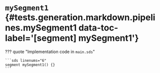 [//]: # (DO NOT EDIT THIS FILE DIRECTLY. Instead, edit the corresponding stub file and execute `npm run docs:api`.)

# <code class="doc-symbol doc-symbol-segment"></code> `mySegment1` {#tests.generation.markdown.pipelines.mySegment1 data-toc-label='[segment] mySegment1'}

??? quote "Implementation code in `main.sds`"

    ```sds linenums="6"
    segment mySegment1() {}
    ```
